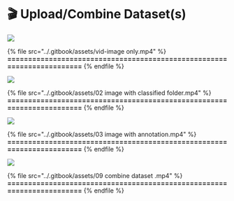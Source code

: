 # 🎬 Upload/Combine Dataset(s)

![](<../.gitbook/assets/TIMG\_Upload dataset\_image only.png>)

{% file src="../.gitbook/assets/vid-image only.mp4" %}
**=======================================================================**
{% endfile %}

![](<../.gitbook/assets/TIMG\_Upload dataset\_image with classified folder.png>)

{% file src="../.gitbook/assets/02 image with classified folder.mp4" %}
**=======================================================================**
{% endfile %}

![](<../.gitbook/assets/TIMG\_Upload dataset\_image with anno.png>)

{% file src="../.gitbook/assets/03 image with annotation.mp4" %}
**=======================================================================**
{% endfile %}

![](<../.gitbook/assets/TIMG\_combine dataset .png>)

{% file src="../.gitbook/assets/09 combine dataset .mp4" %}
**=======================================================================**
{% endfile %}
